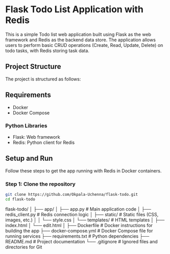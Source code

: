 # Flask Todo List Application with Redis

This is a simple Todo list web application built using Flask as the web framework and Redis as the backend data store. The application allows users to perform basic CRUD operations (Create, Read, Update, Delete) on todo tasks, with Redis storing task data.

## Project Structure

The project is structured as follows:



## Requirements

- Docker
- Docker Compose

### Python Libraries

- Flask: Web framework
- Redis: Python client for Redis

## Setup and Run

Follow these steps to get the app running with Redis in Docker containers.

### Step 1: Clone the repository

```bash
git clone https://github.com/Okpala-Uchenna/flask-todo.git
cd flask-todo
```

flask-todo/
│
├── app/
│   ├── app.py          # Main application code
│   ├── redis_client.py # Redis connection logic
│   ├── static/         # Static files (CSS, images, etc.)
│   │   └── style.css
│   └── templates/      # HTML templates
│       ├── index.html
│       └── edit.html
│
├── Dockerfile          # Docker instructions for building the app
├── docker-compose.yml  # Docker Compose file for running services
├── requirements.txt    # Python dependencies
├── README.md           # Project documentation
└── .gitignore          # Ignored files and directories for Git

